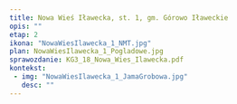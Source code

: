 ```yaml
---
title: Nowa Wieś Iławecka, st. 1, gm. Górowo Iławeckie
opis: ""
etap: 2
ikona: "NowaWiesIlawecka_1_NMT.jpg"
plan: NowaWiesIlawecka_1_Pogladowe.jpg
sprawozdanie: KG3_18_Nowa_Wies_Ilawecka.pdf
kontekst:
 - img: "NowaWiesIlawecka_1_JamaGrobowa.jpg"
   desc: ""
---
```


